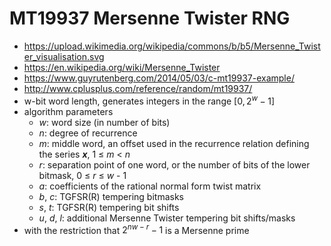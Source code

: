 # MT19937 Mersenne Twister RNG

* https://upload.wikimedia.org/wikipedia/commons/b/b5/Mersenne_Twister_visualisation.svg
* https://en.wikipedia.org/wiki/Mersenne_Twister
* https://www.guyrutenberg.com/2014/05/03/c-mt19937-example/
* http://www.cplusplus.com/reference/random/mt19937/
* w-bit word length, generates integers in the range $[0, 2^w - 1]$
* algorithm parameters
  * *w*: word size (in number of bits)
  * *n*: degree of recurrence
  * *m*: middle word, an offset used in the recurrence relation defining the series ***x***, 1 ≤ *m* < *n*
  * *r*: separation point of one word, or the number of bits of the lower bitmask, 0 ≤ *r* ≤ *w* - 1
  * *a*: coefficients of the rational normal form twist matrix
  * *b*, *c*: TGFSR(R) tempering bitmasks
  * *s*, *t*: TGFSR(R) tempering bit shifts
  * *u*, *d*, *l*: additional Mersenne Twister tempering bit shifts/masks
* with the restriction that $2^{nw-r}-1$ is a Mersenne prime
